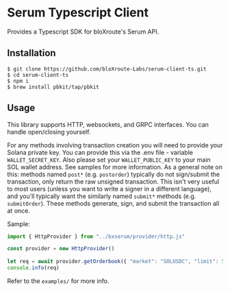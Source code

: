 # Serum Typescript Client

Provides a Typescript SDK for bloXroute's Serum API.

## Installation

```
$ git clone https://github.com/bloXroute-Labs/serum-client-ts.git
$ cd serum-client-ts
$ npm i
$ brew install pbkit/tap/pbkit
```

## Usage

This library supports HTTP, websockets, and GRPC interfaces. You can handle open/closing yourself.

For any methods involving transaction creation you will need to provide your 
Solana private key. You can provide this via the .env file - variable 
`WALLET_SECRET_KEY`. Also please set your `WALLET_PUBLIC_KEY` to your main SOL wallet address.
See samples for more information. 
As a general note on this: methods named `post*` (e.g. `postorder`) typically 
do not sign/submit the transaction, only return the raw unsigned transaction. 
This isn't very useful to most users (unless you want to write a signer in a 
different language), and you'll typically want the similarly named `submit*` 
methods (e.g. `submitOrder`). These methods generate, sign, and submit the
transaction all at once.

Sample:

```typescript
import { HttpProvider } from "../bxserum/provider/http.js"

const provider = new HttpProvider()
    
let req = await provider.getOrderbook({ "market": "SOLUSDC", "limit": 5 })
console.info(req)
```

Refer to the `examples/` for more info.


